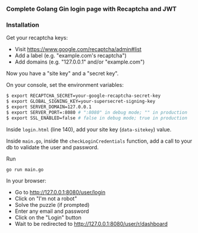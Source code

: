 ### Complete Golang Gin login page with Recaptcha and JWT

### Installation

Get your recaptcha keys:
+ Visit https://www.google.com/recaptcha/admin#list
+ Add a label (e.g. "example.com's recaptcha")
+ Add domains (e.g. "127.0.0.1" and/or "example.com")

Now you have a "site key" and a "secret key".


On your console, set the environment variables:
```bash
$ export RECAPTCHA_SECRET=your-google-recaptcha-secret-key
$ export GLOBAL_SIGNING_KEY=your-supersecret-signing-key
$ export SERVER_DOMAIN=127.0.0.1
$ export SERVER_PORT=:8080 # ":8080" in debug mode; "" in production
$ export SSL_ENABLED=false # false in debug mode; true in production
```

Inside `login.html` (line 140), add your site key (`data-sitekey`) value.

Inside `main.go`, inside the `checkLoginCredentials` function, add a call to your db to validate the user and password.


Run
```
go run main.go
```

In your browser:
+ Go to http://127.0.0.1:8080/user/login
+ Click on "I'm not a robot"
+ Solve the puzzle (if prompted)
+ Enter any email and password
+ Click on the "Login" button
+ Wait to be redirected to http://127.0.0.1:8080/user/r/dashboard
